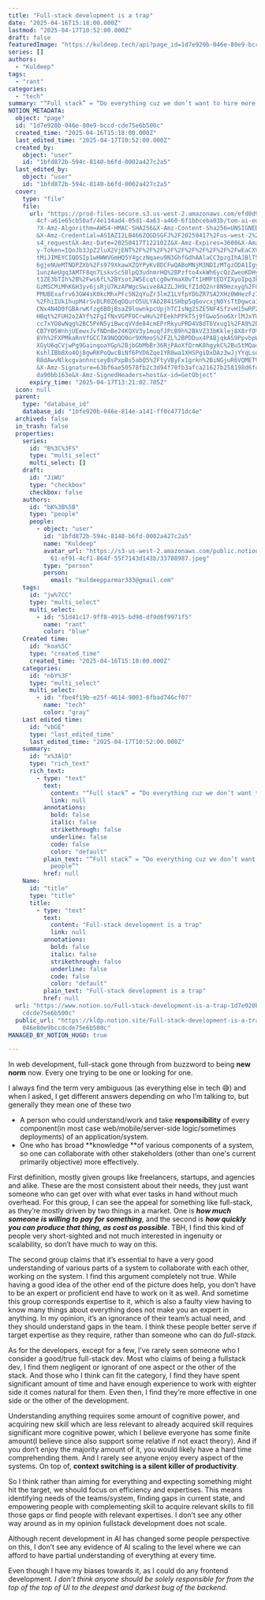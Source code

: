 ```yaml
---
title: "Full-stack development is a trap"
date: "2025-04-16T15:18:00.000Z"
lastmod: "2025-04-17T10:52:00.000Z"
draft: false
featuredImage: "https://kuldeep.tech/api?page_id=1d7e920b-046e-80e9-bccd-cde75e6b500c"
series: []
authors:
  - "Kuldeep"
tags:
  - "rant"
categories:
  - "tech"
summary: "“Full stack” = “Do everything cuz we don’t want to hire more people”"
NOTION_METADATA:
  object: "page"
  id: "1d7e920b-046e-80e9-bccd-cde75e6b500c"
  created_time: "2025-04-16T15:18:00.000Z"
  last_edited_time: "2025-04-17T10:52:00.000Z"
  created_by:
    object: "user"
    id: "1bfd872b-594c-8140-b6fd-0002a427c2a5"
  last_edited_by:
    object: "user"
    id: "1bfd872b-594c-8140-b6fd-0002a427c2a5"
  cover:
    type: "file"
    file:
      url: "https://prod-files-secure.s3.us-west-2.amazonaws.com/efd0d95c-0b39-4e3b-b\
        4cf-a61e65cb50af/4e114ad4-05d1-4a63-a460-6f1bbceba03b/tom-ai-edited.jpg\
        ?X-Amz-Algorithm=AWS4-HMAC-SHA256&X-Amz-Content-Sha256=UNSIGNED-PAYLOAD\
        &X-Amz-Credential=ASIAZI2LB466ZQGDSGFJ%2F20250417%2Fus-west-2%2Fs3%2Faw\
        s4_request&X-Amz-Date=20250417T122102Z&X-Amz-Expires=3600&X-Amz-Securit\
        y-Token=IQoJb3JpZ2luX2VjENT%2F%2F%2F%2F%2F%2F%2F%2F%2F%2FwEaCXVzLXdlc3Q\
        tMiJIMEYCIQDSIp1wHWWVGmHQ5Y4gczNqaeu9N3GhfGdhAAlaCC3pzgIhAJBlT5DmBnOqaU\
        6gjeNUeMTNDPZXb%2Fs979XkawXZQYPyKv8DCFwQABoMNjM3NDIzMTgzODA1IgyyngtvABJ\
        1unzAeUgq3AMTF8qn7LskvSc58lpQ3udnmrHQ%2BPzfto4xkWh6ycQzZweoKDHynyVA2rWo\
        t1ZE3bTIh%2B%2Fws6fL%2BYsotJWSEcqtcg0wYmaX0vTt1HMFtEDYZXyoIpq3krWlOJ9pZ\
        GzMSCMiMhK6H3yv6jsRjU7KzAPWgcSwive8A2ZLJH9LfZ1dQ2nr8N9mzxyg%2FO5AuY%2FJ\
        PMUBExafrv63GW4sK0kcMhxPFc5N2qYuZr3lmZ1LVfpYDbZR7SA2XHz0WHezFz7eWT9HLeN\
        %2FhiIUk1hupM4rSv8LR0Z6qOQurO5ULYAb2841SHbp5q6ovcxjN0YsTtDgwca1YXxl5NSe\
        CNx4N4D0fGBArwKfzg6B0jBsaZ9lownkpcUpjhTCIsNg2SZE5NF4SfzvH15wRP2m3iN3u0W\
        HBqt%2FUH2o2AYf%2FgIfNxVGPFOCrwHu%2FEekhPPkTSj9fGwo5no6XrlMJxYUXFfP4dhd\
        cc7xYO8wNqg%2BC5PeN5yiBwcqVVde84cmEPrRkyuPRD4V8dT6Vxug1%2FA9%2BTMiy65Ke\
        CB7Y05WnhjUEewxJvfNDnBe24KQXV3y1muqfJPcB9h%2BkVZ33bKklej8X8rfO%2F6t4m9c\
        8Yh%2FXPMkaRnVfGCC7A9NQQO0or9XMeoS%2FZL%2BPDDux4PABjqkAS9PpvbpW%2BAUtl1\
        XGyU6qCVjwPg9GaingoaYGp%2BjbGbMbBr36RjPAoXfQrmK8hgykC%2Bu5tMQadZ8F5jjSv\
        KshlIBb8Xo4Oj8gwRKPoQwcBiNf6PVD6Zqe1YR8wa1XHSPgiDxDAz3wJjYYqLsdYJ2HZUqP\
        R8dAwvNlkcgvanhncseyBsPxpBs5abQ5%2FtyVByFx1grkn%2BiNGjuR6VQMET9ZiZR7yTu\
        &X-Amz-Signature=63bf6ae50578fb2c3d94f70fb3afca21627b258198d6fdf9e30e12\
        da90bb163e&X-Amz-SignedHeaders=host&x-id=GetObject"
      expiry_time: "2025-04-17T13:21:02.705Z"
  icon: null
  parent:
    type: "database_id"
    database_id: "1bfe920b-046e-814e-a141-ff0c4771dc4e"
  archived: false
  in_trash: false
  properties:
    series:
      id: "B%3C%3FS"
      type: "multi_select"
      multi_select: []
    draft:
      id: "JiWU"
      type: "checkbox"
      checkbox: false
    authors:
      id: "bK%3B%5B"
      type: "people"
      people:
        - object: "user"
          id: "1bfd872b-594c-8140-b6fd-0002a427c2a5"
          name: "Kuldeep"
          avatar_url: "https://s3-us-west-2.amazonaws.com/public.notion-static.com/f47eb9\
            61-ef91-4cf1-864f-55f7143d143b/33708987.jpeg"
          type: "person"
          person:
            email: "kuldeepparmar333@gmail.com"
    tags:
      id: "jw%7CC"
      type: "multi_select"
      multi_select:
        - id: "51d41c17-9ff8-4915-bd90-df9d6f9971f5"
          name: "rant"
          color: "blue"
    Created time:
      id: "koa%5C"
      type: "created_time"
      created_time: "2025-04-16T15:18:00.000Z"
    categories:
      id: "nbY%3F"
      type: "multi_select"
      multi_select:
        - id: "fbe4f19b-e25f-4614-9003-6fbad746cf07"
          name: "tech"
          color: "gray"
    Last edited time:
      id: "vbGE"
      type: "last_edited_time"
      last_edited_time: "2025-04-17T10:52:00.000Z"
    summary:
      id: "x%3AlD"
      type: "rich_text"
      rich_text:
        - type: "text"
          text:
            content: "“Full stack” = “Do everything cuz we don’t want to hire more people”"
            link: null
          annotations:
            bold: false
            italic: false
            strikethrough: false
            underline: false
            code: false
            color: "default"
          plain_text: "“Full stack” = “Do everything cuz we don’t want to hire more
            people”"
          href: null
    Name:
      id: "title"
      type: "title"
      title:
        - type: "text"
          text:
            content: "Full-stack development is a trap"
            link: null
          annotations:
            bold: false
            italic: false
            strikethrough: false
            underline: false
            code: false
            color: "default"
          plain_text: "Full-stack development is a trap"
          href: null
  url: "https://www.notion.so/Full-stack-development-is-a-trap-1d7e920b046e80e9bc\
    cdcde75e6b500c"
  public_url: "https://kldp.notion.site/Full-stack-development-is-a-trap-1d7e920b\
    046e80e9bccdcde75e6b500c"
MANAGED_BY_NOTION_HUGO: true

---
```



In web development, full-stack gone through from buzzword to being **new norm** now. Every one trying to be one or looking for one.


I always find the term very ambiguous (as everything else in tech 😅) and when I asked, I get different answers depending on who I’m talking to, but generally they mean one of these two

- A  person who could understand/work and take **responsibility** of every component(in most case web/mobile/server-side logic/sometimes deployments) of an application/system.
- One who has broad **knowledge **of various components of a system, so one can collaborate with other stakeholders (other than one's current primarily objective) more effectively.

First definition, mostly given groups like freelancers, startups, and agencies and alike. These are the most consistent about their needs, they just want someone who can get over with what ever tasks in hand without much overhead. For this group, I can see the appeal for something like full-stack, as they’re mostly driven by two things in a market. One is _**how much someone is willing to pay for something**_, and the second is _**how quickly you can produce that thing, as cost as possible**_. TBH, I find this kind of people very short-sighted and not much interested in ingenuity or scalability, so don’t have much to way on this.


The second group claims that it’s essential to have a very good understanding of various parts of a system to collaborate with each other, working on the system. I find this argument completely not true. While having a good idea of the other end of the picture does help, you don’t have to be an expert or proficient end have to work on it as well. And sometime this group corresponds expertise to it, which is also a faulty view having to know many things about everything does not make you an expert in anything. In my opinion, it’s an ignorance of their team’s actual need, and they should understand gaps in the team. I think these people better serve if target expertise as they require, rather than someone who can do _full-stack._


As for the developers, except for a few, I’ve rarely seen someone who I consider a good/true full-stack dev. Most who claims of being a fullstack dev, I find them negligent or ignorant of one aspect or the other of the stack. And those who I think can fit the category, I find they have spent significant amount of time and have enough experience to work with eighter side it comes natural for them. Even then, I find they’re more effective in one side or the other of the development.


Understanding anything requires some amount of cognitive power, and acquiring new skill which are less relevant to already acquired skill requires significant more cognitive power, which I believe everyone has some finite amount(I believe since also support some relative if not exact theory). And if you don’t enjoy the majority amount of it, you would likely have a hard time comprehending them. And I rarely see anyone enjoy every aspect of the systems. On top of, **context switching is a silent killer of productivity**.


So I think rather than aiming for everything and expecting something might hit the target, we should focus on efficiency and expertises. This means identifying needs of the teams/system, finding gaps in current state, and empowering people with complementing skill to acquire relevant skills to fill those gaps or find people with relevant expertises. I don’t see any other way around as in my opinion fullstack development does not scale. 


Although recent development in AI has changed some people perspective on this, I don’t see any evidence of AI scaling to the level where we can afford to have partial understanding of everything at every time.


Even though I have my biases towards it, as I could do any frontend development. _I don’t think anyone should be solely responsible for from the top of the top of UI to the deepest and darkest bug of the backend._

